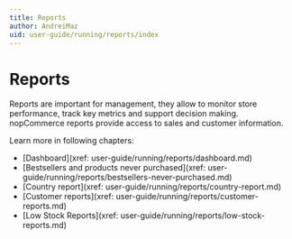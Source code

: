 ```yaml
---
title: Reports
author: AndreiMaz
uid: user-guide/running/reports/index
---
```

# Reports

Reports are important for management, they allow to monitor store performance, track key metrics and support decision making. nopCommerce reports provide access to sales and customer information.

Learn more in following chapters:

* [Dashboard](xref: user-guide/running/reports/dashboard.md)
* [Bestsellers and products never purchased](xref: user-guide/running/reports/bestsellers-never-purchased.md)
* [Country report](xref: user-guide/running/reports/country-report.md)
* [Customer reports](xref: user-guide/running/reports/customer-reports.md)
* [Low Stock Reports](xref: user-guide/running/reports/low-stock-reports.md)
